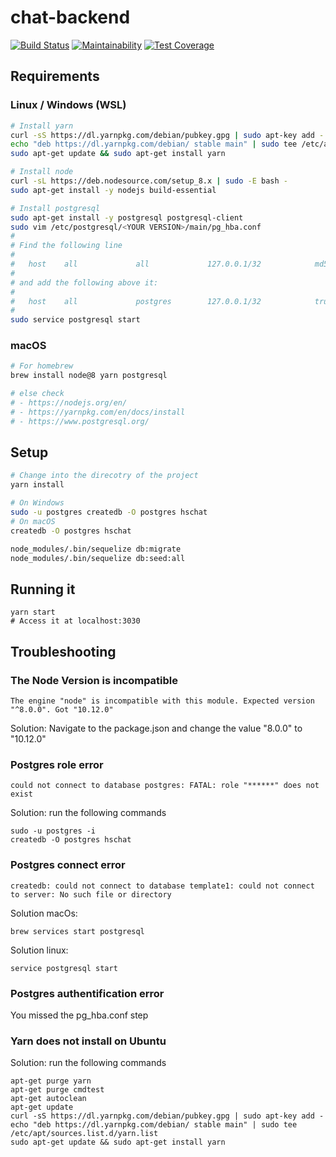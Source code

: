 # chat-backend

[![Build Status](https://travis-ci.org/hschat/backend.svg?branch=master)](https://travis-ci.org/hschat/backend)    [![Maintainability](https://api.codeclimate.com/v1/badges/47852681ba3b4702a364/maintainability)](https://codeclimate.com/github/hschat/backend/maintainability)   [![Test Coverage](https://api.codeclimate.com/v1/badges/47852681ba3b4702a364/test_coverage)](https://codeclimate.com/github/hschat/backend/test_coverage) 

## Requirements

### Linux / Windows (WSL)

```bash
# Install yarn
curl -sS https://dl.yarnpkg.com/debian/pubkey.gpg | sudo apt-key add -
echo "deb https://dl.yarnpkg.com/debian/ stable main" | sudo tee /etc/apt/sources.list.d/yarn.list
sudo apt-get update && sudo apt-get install yarn

# Install node
curl -sL https://deb.nodesource.com/setup_8.x | sudo -E bash -
sudo apt-get install -y nodejs build-essential

# Install postgresql
sudo apt-get install -y postgresql postgresql-client
sudo vim /etc/postgresql/<YOUR VERSION>/main/pg_hba.conf
#
# Find the following line 
#
#   host    all             all             127.0.0.1/32            md5
#
# and add the following above it:
#
#   host    all             postgres        127.0.0.1/32            trust
#
sudo service postgresql start 
```

### macOS

```bash
# For homebrew
brew install node@8 yarn postgresql

# else check 
# - https://nodejs.org/en/
# - https://yarnpkg.com/en/docs/install
# - https://www.postgresql.org/
```

## Setup

```bash
# Change into the direcotry of the project
yarn install

# On Windows
sudo -u postgres createdb -O postgres hschat
# On macOS
createdb -O postgres hschat

node_modules/.bin/sequelize db:migrate
node_modules/.bin/sequelize db:seed:all
```

## Running it

```
yarn start
# Access it at localhost:3030
```

## Troubleshooting
### The Node Version is incompatible
```
The engine "node" is incompatible with this module. Expected version "^8.0.0". Got "10.12.0"
```
Solution: Navigate to the package.json and change the value "8.0.0" to "10.12.0"

### Postgres role error
```
could not connect to database postgres: FATAL: role "******" does not exist
```
Solution: run the following commands
```
sudo -u postgres -i
createdb -O postgres hschat
```

### Postgres connect error
```
createdb: could not connect to database template1: could not connect to server: No such file or directory
```
Solution macOs: 
```
brew services start postgresql
```
Solution linux:
```
service postgresql start
```


### Postgres authentification error
You missed the pg_hba.conf step

### Yarn does not install on Ubuntu
Solution: run the following commands
```
apt-get purge yarn
apt-get purge cmdtest
apt-get autoclean
apt-get update
curl -sS https://dl.yarnpkg.com/debian/pubkey.gpg | sudo apt-key add -
echo "deb https://dl.yarnpkg.com/debian/ stable main" | sudo tee /etc/apt/sources.list.d/yarn.list
sudo apt-get update && sudo apt-get install yarn
```






